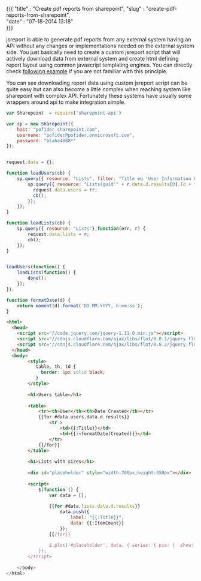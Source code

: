 {{{
    "title"    : "Create pdf reports from sharepoint",
    "slug"     : "create-pdf-reports-from-sharepoint",  
    "date"     : "07-18-2014 13:18"    
}}}

jsreport is able to generate pdf reports from any external system having an API without any changes or implementations needed on the external system side. You just basically need to create a custom jsreport script that will actively download data from external system and create html defining report layout using common javascript templating engines. You can directly check [following example](https://playground.jsreport.net/#/playground/lyWJuycgAc) if you are not familiar with this principle.

You can see downloading report data using custom jsreport script can be quite easy but can also become a little complex when reaching system like sharepoint with complex API. Fortunately these systems have usually some wrappers around api to make integration simple. 

```javascript
var Sharepoint  = require('sharepoint-api')

var sp = new Sharepoint({
    host: "pofider.sharepoint.com",
    username: "pofider@pofider.onmicrosoft.com",
    password: "blaha4888*"
});


request.data = {};

function loadUsers(cb) {
    sp.query({ resource: "Lists", filter: "Title eq 'User Information List'"},function(err, r) {
        sp.query({ resource: "Lists(guid'" + r.data.d.results[0].Id + "')/Items"}, function (err, rr) {
          request.data.users = rr;
          cb();
        });
    });
}

function loadLists(cb) {
    sp.query({ resource: "Lists"},function(err, r) {
        request.data.lists = r;
        cb();
    });
}


loadUsers(function() {
    loadLists(function() {
        done();
    });
});
```

```javascript
function formatDate(d) {
    return moment(d).format('DD.MM.YYYY, h:mm:ss');
}
```

```html
<html>
  <head>
    <script src="//code.jquery.com/jquery-1.11.0.min.js"></script>
    <script src="//cdnjs.cloudflare.com/ajax/libs/flot/0.8.1/jquery.flot.min.js"></script>
    <script src="//cdnjs.cloudflare.com/ajax/libs/flot/0.8.2/jquery.flot.pie.min.js"></script>
  </head>
  <body>
        <style>
           table, th, td {
             border: 1px solid black;
           }
        </style>
        
        <h1>Users table</h1>
        
        <table>
            <tr><th>User</th><th>Date Created</th></tr>
            {{for #data.users.data.d.results}}
                <tr >
                    <td>{{:Title}}</td>
                    <td>{{:~formatDate(Created)}}</td>
                </tr>    
            {{/for}}
        </table>
    
        <h1>Lists with sizes</h1> 
    
        <div id="placeholder" style="width:700px;height:350px"></div>
    
        <script>
            $(function () {   
                var data = [];
    
                {{for #data.lists.data.d.results}}
                    data.push({
                        label: "{{:Title}}",
                        data: {{:ItemCount}}
                    });
                {{/for}}
    
                $.plot('#placeholder', data, { series: { pie: {  show: true   } } });
            });
        </script>
        
    </body>
</html>
```